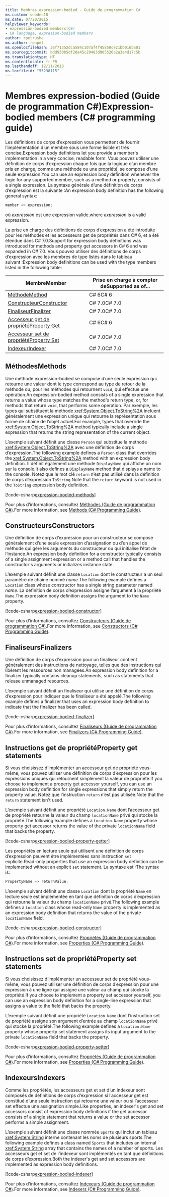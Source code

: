 ```yaml
---
title: Membres expression-bodied - Guide de programmation C#
ms.custom: seodec18
ms.date: 07/20/2015
helpviewer_keywords:
- expression-bodied members[C#]
- C# language, expresion-bodied members
author: rpetrusha
ms.author: ronpet
ms.openlocfilehash: 36f71352dca584c107af4f45850ce21bb016ba01
ms.sourcegitcommit: bdd930b5df20a45c29483d905526a2a3e4d17c5b
ms.translationtype: HT
ms.contentlocale: fr-FR
ms.lasthandoff: 12/11/2018
ms.locfileid: "53238115"
---
```

# <a name="expression-bodied-members-c-programming-guide"></a><span data-ttu-id="b7ee5-102">Membres expression-bodied (Guide de programmation C#)</span><span class="sxs-lookup"><span data-stu-id="b7ee5-102">Expression-bodied members (C# programming guide)</span></span>
<span data-ttu-id="b7ee5-103">Les définitions de corps d’expression vous permettent de fournir l’implémentation d’un membre sous une forme lisible et très concise.</span><span class="sxs-lookup"><span data-stu-id="b7ee5-103">Expression body definitions let you provide a member's implementation in a very concise, readable form.</span></span> <span data-ttu-id="b7ee5-104">Vous pouvez utiliser une définition de corps d’expression chaque fois que la logique d’un membre pris en charge, comme une méthode ou une propriété, se compose d’une seule expression.</span><span class="sxs-lookup"><span data-stu-id="b7ee5-104">You can use an expression body definition whenever the logic for any supported member, such as a method or property, consists of a single expression.</span></span> <span data-ttu-id="b7ee5-105">La syntaxe générale d’une définition de corps d’expression est la suivante :</span><span class="sxs-lookup"><span data-stu-id="b7ee5-105">An expression body definition has the following general syntax:</span></span>

```csharp
member => expression;
```

<span data-ttu-id="b7ee5-106">où *expression* est une expression valide.</span><span class="sxs-lookup"><span data-stu-id="b7ee5-106">where *expression* is a valid expression.</span></span> 

<span data-ttu-id="b7ee5-107">La prise en charge des définitions de corps d’expression a été introduite pour les méthodes et les accesseurs get de propriétés dans C# 6, et a été étendue dans C# 7.0.</span><span class="sxs-lookup"><span data-stu-id="b7ee5-107">Support for expression body definitions was introduced for methods and property get accessors in C# 6 and was expanded in C# 7.0.</span></span> <span data-ttu-id="b7ee5-108">Vous pouvez utiliser des définitions de corps d’expression avec les membres de type listés dans le tableau suivant :</span><span class="sxs-lookup"><span data-stu-id="b7ee5-108">Expression body definitions can be used with the type members listed in the following table:</span></span> 

|<span data-ttu-id="b7ee5-109">Membre</span><span class="sxs-lookup"><span data-stu-id="b7ee5-109">Member</span></span>  |<span data-ttu-id="b7ee5-110">Prise en charge à compter de</span><span class="sxs-lookup"><span data-stu-id="b7ee5-110">Supported as of...</span></span> |
|---------|---------|
|[<span data-ttu-id="b7ee5-111">Méthode</span><span class="sxs-lookup"><span data-stu-id="b7ee5-111">Method</span></span>](#methods)  |<span data-ttu-id="b7ee5-112">C# 6</span><span class="sxs-lookup"><span data-stu-id="b7ee5-112">C# 6</span></span> |
|[<span data-ttu-id="b7ee5-113">Constructeur</span><span class="sxs-lookup"><span data-stu-id="b7ee5-113">Constructor</span></span>](#constructors)   |<span data-ttu-id="b7ee5-114">C# 7.0</span><span class="sxs-lookup"><span data-stu-id="b7ee5-114">C# 7.0</span></span> |
|[<span data-ttu-id="b7ee5-115">Finaliseur</span><span class="sxs-lookup"><span data-stu-id="b7ee5-115">Finalizer</span></span>](#finalizers)     |<span data-ttu-id="b7ee5-116">C# 7.0</span><span class="sxs-lookup"><span data-stu-id="b7ee5-116">C# 7.0</span></span> |
|[<span data-ttu-id="b7ee5-117">Accesseur get de propriété</span><span class="sxs-lookup"><span data-stu-id="b7ee5-117">Property Get</span></span>](#property-get-statements)  |<span data-ttu-id="b7ee5-118">C# 6</span><span class="sxs-lookup"><span data-stu-id="b7ee5-118">C# 6</span></span> |
|[<span data-ttu-id="b7ee5-119">Accesseur set de propriété</span><span class="sxs-lookup"><span data-stu-id="b7ee5-119">Property Set</span></span>](#property-set-statements)  |<span data-ttu-id="b7ee5-120">C# 7.0</span><span class="sxs-lookup"><span data-stu-id="b7ee5-120">C# 7.0</span></span> |
|[<span data-ttu-id="b7ee5-121">Indexeur</span><span class="sxs-lookup"><span data-stu-id="b7ee5-121">Indexer</span></span>](#indexers)       |<span data-ttu-id="b7ee5-122">C# 7.0</span><span class="sxs-lookup"><span data-stu-id="b7ee5-122">C# 7.0</span></span> |

## <a name="methods"></a><span data-ttu-id="b7ee5-123">Méthodes</span><span class="sxs-lookup"><span data-stu-id="b7ee5-123">Methods</span></span>

<span data-ttu-id="b7ee5-124">Une méthode expression-bodied se compose d’une seule expression qui retourne une valeur dont le type correspond au type de retour de la méthode ou, pour les méthodes qui retournent `void`, qui effectue une opération.</span><span class="sxs-lookup"><span data-stu-id="b7ee5-124">An expression-bodied method consists of a single expression that returns a value whose type matches the method's return type, or, for methods that return `void`, that performs some operation.</span></span> <span data-ttu-id="b7ee5-125">Par exemple, les types qui substituent la méthode <xref:System.Object.ToString%2A> incluent généralement une expression unique qui retourne la représentation sous forme de chaîne de l’objet actuel.</span><span class="sxs-lookup"><span data-stu-id="b7ee5-125">For example, types that override the <xref:System.Object.ToString%2A> method typically include a single expression that returns the string representation of the current object.</span></span> 

<span data-ttu-id="b7ee5-126">L’exemple suivant définit une classe `Person` qui substitue la méthode <xref:System.Object.ToString%2A> avec une définition de corps d’expression.</span><span class="sxs-lookup"><span data-stu-id="b7ee5-126">The following example defines a `Person` class that overrides the <xref:System.Object.ToString%2A> method with an expression body definition.</span></span> <span data-ttu-id="b7ee5-127">Il définit également une méthode `DisplayName` qui affiche un nom sur la console.</span><span class="sxs-lookup"><span data-stu-id="b7ee5-127">It also defines a `DisplayName` method that displays a name to the console.</span></span> <span data-ttu-id="b7ee5-128">Notez que le mot clé `return` n’est pas utilisé dans la définition de corps d’expression `ToString`.</span><span class="sxs-lookup"><span data-stu-id="b7ee5-128">Note that the `return` keyword is not used in the `ToString` expression body definition.</span></span>

[!code-csharp[expression-bodied-methods](../../../../samples/snippets/csharp/programming-guide/classes-and-structs/expr-bodied-methods.cs)]  

<span data-ttu-id="b7ee5-129">Pour plus d’informations, consultez [Méthodes (Guide de programmation C#)](../classes-and-structs/methods.md).</span><span class="sxs-lookup"><span data-stu-id="b7ee5-129">For more information, see [Methods (C# Programming Guide)](../classes-and-structs/methods.md).</span></span>
 
## <a name="constructors"></a><span data-ttu-id="b7ee5-130">Constructeurs</span><span class="sxs-lookup"><span data-stu-id="b7ee5-130">Constructors</span></span>

<span data-ttu-id="b7ee5-131">Une définition de corps d’expression pour un constructeur se compose généralement d’une seule expression d’assignation ou d’un appel de méthode qui gère les arguments du constructeur ou qui initialise l’état de l’instance.</span><span class="sxs-lookup"><span data-stu-id="b7ee5-131">An expression body definition for a constructor typically consists of a single assignment expression or a method call that handles the constructor's arguments or initializes instance state.</span></span> 

<span data-ttu-id="b7ee5-132">L’exemple suivant définit une classe `Location` dont le constructeur a un seul paramètre de chaîne nommé *name*.</span><span class="sxs-lookup"><span data-stu-id="b7ee5-132">The following example defines a `Location` class whose constructor has a single string parameter named *name*.</span></span> <span data-ttu-id="b7ee5-133">La définition de corps d’expression assigne l’argument à la propriété `Name`.</span><span class="sxs-lookup"><span data-stu-id="b7ee5-133">The expression body definition assigns the argument to the `Name` property.</span></span>

[!code-csharp[expression-bodied-constructor](../../../../samples/snippets/csharp/programming-guide/classes-and-structs/expr-bodied-ctor.cs#1)]  

<span data-ttu-id="b7ee5-134">Pour plus d’informations, consultez [Constructeurs (Guide de programmation C#)](../classes-and-structs/constructors.md).</span><span class="sxs-lookup"><span data-stu-id="b7ee5-134">For more information, see [Constructors (C# Programming Guide)](../classes-and-structs/constructors.md).</span></span>

## <a name="finalizers"></a><span data-ttu-id="b7ee5-135">Finaliseurs</span><span class="sxs-lookup"><span data-stu-id="b7ee5-135">Finalizers</span></span>

<span data-ttu-id="b7ee5-136">Une définition de corps d’expression pour un finaliseur contient généralement des instructions de nettoyage, telles que des instructions qui libèrent les ressources non managées.</span><span class="sxs-lookup"><span data-stu-id="b7ee5-136">An expression body definition for a finalizer typically contains cleanup statements, such as statements that release unmanaged resources.</span></span>

<span data-ttu-id="b7ee5-137">L’exemple suivant définit un finaliseur qui utilise une définition de corps d’expression pour indiquer que le finaliseur a été appelé.</span><span class="sxs-lookup"><span data-stu-id="b7ee5-137">The following example defines a finalizer that uses an expression body definition to indicate that the finalizer has been called.</span></span>

[!code-csharp[expression-bodied-finalizer](../../../../samples/snippets/csharp/programming-guide/classes-and-structs/expr-bodied-destructor.cs#1)]  

<span data-ttu-id="b7ee5-138">Pour plus d’informations, consultez [Finaliseurs (Guide de programmation C#)](../classes-and-structs/destructors.md).</span><span class="sxs-lookup"><span data-stu-id="b7ee5-138">For more information, see [Finalizers (C# Programming Guide)](../classes-and-structs/destructors.md).</span></span>

## <a name="property-get-statements"></a><span data-ttu-id="b7ee5-139">Instructions get de propriété</span><span class="sxs-lookup"><span data-stu-id="b7ee5-139">Property get statements</span></span>

<span data-ttu-id="b7ee5-140">Si vous choisissez d’implémenter un accesseur get de propriété vous-même, vous pouvez utiliser une définition de corps d’expression pour les expressions uniques qui retournent simplement la valeur de propriété.</span><span class="sxs-lookup"><span data-stu-id="b7ee5-140">If you choose to implement a property get accessor yourself, you can use an expression body definition for single expressions that simply return the property value.</span></span> <span data-ttu-id="b7ee5-141">Notez que l’instruction `return` n’est pas utilisée.</span><span class="sxs-lookup"><span data-stu-id="b7ee5-141">Note that the `return` statement isn't used.</span></span>

<span data-ttu-id="b7ee5-142">L’exemple suivant définit une propriété `Location.Name` dont l’accesseur get de propriété retourne la valeur du champ `locationName` privé qui stocke la propriété.</span><span class="sxs-lookup"><span data-stu-id="b7ee5-142">The following example defines a `Location.Name` property whose property get accessor returns the value of the private `locationName` field that backs the property.</span></span> 

[!code-csharp[expression-bodied-property-getter](../../../../samples/snippets/csharp/programming-guide/classes-and-structs/expr-bodied-ctor.cs#1)]  

<span data-ttu-id="b7ee5-143">Les propriétés en lecture seule qui utilisent une définition de corps d’expression peuvent être implémentées sans instruction `set` explicite.</span><span class="sxs-lookup"><span data-stu-id="b7ee5-143">Read-only properties that use an expression body definition can be implemented without an explicit `set` statement.</span></span> <span data-ttu-id="b7ee5-144">La syntaxe est :</span><span class="sxs-lookup"><span data-stu-id="b7ee5-144">The syntax is:</span></span>

```csharp
PropertyName => returnValue;
```

<span data-ttu-id="b7ee5-145">L’exemple suivant définit une classe `Location` dont la propriété `Name` en lecture seule est implémentée en tant que définition de corps d’expression qui retourne la valeur du champ `locationName` privé.</span><span class="sxs-lookup"><span data-stu-id="b7ee5-145">The following example defines a `Location` class whose read-only `Name` property is implemented as an expression body definition that returns the value of the private `locationName` field.</span></span>

[!code-csharp[expression-bodied-constructor](../../../../samples/snippets/csharp/programming-guide/classes-and-structs/expr-bodied-readonly.cs#1)]  

<span data-ttu-id="b7ee5-146">Pour plus d’informations, consultez [Propriétés (Guide de programmation C#)](../classes-and-structs/properties.md).</span><span class="sxs-lookup"><span data-stu-id="b7ee5-146">For more information, see [Properties (C# Programming Guide)](../classes-and-structs/properties.md).</span></span>

## <a name="property-set-statements"></a><span data-ttu-id="b7ee5-147">Instructions set de propriété</span><span class="sxs-lookup"><span data-stu-id="b7ee5-147">Property set statements</span></span>

<span data-ttu-id="b7ee5-148">Si vous choisissez d’implémenter un accesseur set de propriété vous-même, vous pouvez utiliser une définition de corps d’expression pour une expression à une ligne qui assigne une valeur au champ qui stocke la propriété.</span><span class="sxs-lookup"><span data-stu-id="b7ee5-148">If you choose to implement a property set accessor yourself, you can use an expression body definition for a single-line expression that assigns a value to the field that backs the property.</span></span>

<span data-ttu-id="b7ee5-149">L’exemple suivant définit une propriété `Location.Name` dont l’instruction set de propriété assigne son argument d’entrée au champ `locationName` privé qui stocke la propriété.</span><span class="sxs-lookup"><span data-stu-id="b7ee5-149">The following example defines a `Location.Name` property whose property set statement assigns its input argument to the private `locationName` field that backs the property.</span></span>

[!code-csharp[expression-bodied-property-setter](../../../../samples/snippets/csharp/programming-guide/classes-and-structs/expr-bodied-ctor.cs#1)]  

<span data-ttu-id="b7ee5-150">Pour plus d’informations, consultez [Propriétés (Guide de programmation C#)](../classes-and-structs/properties.md).</span><span class="sxs-lookup"><span data-stu-id="b7ee5-150">For more information, see [Properties (C# Programming Guide)](../classes-and-structs/properties.md).</span></span>

## <a name="indexers"></a><span data-ttu-id="b7ee5-151">Indexeurs</span><span class="sxs-lookup"><span data-stu-id="b7ee5-151">Indexers</span></span>

<span data-ttu-id="b7ee5-152">Comme les propriétés, les accesseurs get et set d’un indexeur sont composés de définitions de corps d’expression si l’accesseur get est constitué d’une seule instruction qui retourne une valeur ou si l’accesseur set effectue une assignation simple.</span><span class="sxs-lookup"><span data-stu-id="b7ee5-152">Like properties, an indexer's get and set accessors consist of expression body definitions if the get accessor consists of a single statement that returns a value or the set accessor performs a simple assignment.</span></span>

<span data-ttu-id="b7ee5-153">L’exemple suivant définit une classe nommée `Sports` qui inclut un tableau <xref:System.String> interne contenant les noms de plusieurs sports.</span><span class="sxs-lookup"><span data-stu-id="b7ee5-153">The following example defines a class named `Sports` that includes an internal <xref:System.String> array that contains the names of a number of sports.</span></span> <span data-ttu-id="b7ee5-154">Les accesseurs get et set de l’indexeur sont implémentés en tant que définitions de corps d’expression.</span><span class="sxs-lookup"><span data-stu-id="b7ee5-154">Both the indexer's get and set accessors are implemented as expression body definitions.</span></span>

[!code-csharp[expression-bodied-indexer](../../../../samples/snippets/csharp/programming-guide/classes-and-structs/expr-bodied-indexers.cs#1)] 

<span data-ttu-id="b7ee5-155">Pour plus d’informations, consultez [Indexeurs (Guide de programmation C#)](../indexers/index.md).</span><span class="sxs-lookup"><span data-stu-id="b7ee5-155">For more information, see [Indexers (C# Programming Guide)](../indexers/index.md).</span></span>

